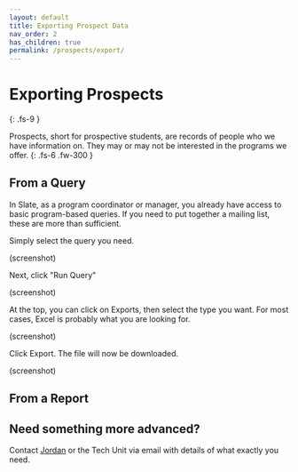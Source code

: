 ```yaml
---
layout: default
title: Exporting Prospect Data
nav_order: 2
has_children: true
permalink: /prospects/export/
---
```


# Exporting Prospects
{: .fs-9 }

Prospects, short for prospective students, are records of people who we have information on. They may or may not be interested in the programs we offer. 
{: .fs-6 .fw-300 }

## From a Query
In Slate, as a program coordinator or manager, you already have access to basic program-based queries. If you need to put together a mailing list, these are more than sufficient. 

Simply select the query you need.

(screenshot)

Next, click "Run Query"

(screenshot)

At the top, you can click on Exports, then select the type you want. For most cases, Excel is probably what you are looking for.

(screenshot)

Click Export. The file will now be downloaded.

(screenshot)

## From a Report


## Need something more advanced?
Contact [Jordan](mailto:jordan.scruggs@msstate.edu) or the Tech Unit via email with details of what exactly you need.